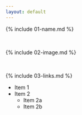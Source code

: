 ```yaml
---
layout: default
---
```


{% include 01-name.md %}

<br>

{% include 02-image.md %}

<br>

{% include 03-links.md %}

* Item 1
* Item 2
  * Item 2a
  * Item 2b
